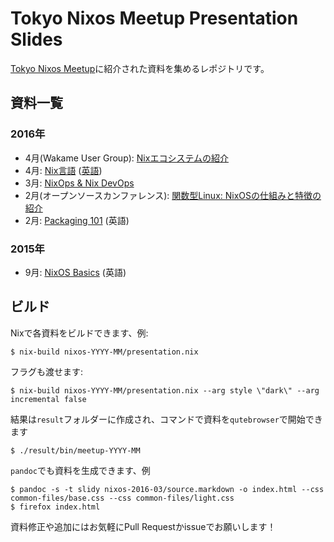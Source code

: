 # Tokyo Nixos Meetup Presentation Slides

[Tokyo Nixos Meetup](http://www.meetup.com/ja-JP/Tokyo-NixOS-Meetup/)に紹介された資料を集めるレポジトリです。


## 資料一覧

### 2016年

- 4月(Wakame User Group): [Nixエコシステムの紹介](nixos-2016-04-wug/source.markdown)
- 4月: [Nix言語](nixos-2016-04/source.markdown) ([英語](nixos-2016-04/source.en.markdown))
- 3月: [NixOps & Nix DevOps](nixos-2016-03/source.markdown)
- 2月(オープンソースカンファレンス): [関数型Linux: NixOSの仕組みと特徴の紹介](nixos-2016-02-osc/source.markdown)
- 2月: [Packaging 101](nixos-2016-02/source.markdown) (英語)

### 2015年

- 9月: [NixOS Basics](nixos-2015-09/source.markdown) (英語)


## ビルド

Nixで各資料をビルドできます、例:

```
$ nix-build nixos-YYYY-MM/presentation.nix
```

フラグも渡せます:

```
$ nix-build nixos-YYYY-MM/presentation.nix --arg style \"dark\" --arg incremental false
```

結果は`result`フォルダーに作成され、コマンドで資料を`qutebrowser`で開始できます

```
$ ./result/bin/meetup-YYYY-MM
```

`pandoc`でも資料を生成できます、例

```
$ pandoc -s -t slidy nixos-2016-03/source.markdown -o index.html --css common-files/base.css --css common-files/light.css
$ firefox index.html
```

資料修正や追加にはお気軽にPull Requestかissueでお願いします！
